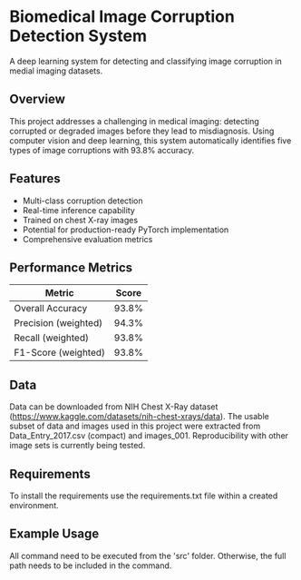 # Biomedical Image Corruption Detection System

A deep learning system for detecting and classifying image corruption in medial imaging datasets.

## Overview

This project addresses a challenging in medical imaging: detecting corrupted or degraded images before they lead to misdiagnosis. Using computer vision and deep learning, this system automatically identifies five types of image corruptions with 93.8% accuracy. 

## Features
- Multi-class corruption detection
- Real-time inference capability
- Trained on chest X-ray images
- Potential for production-ready PyTorch implementation
- Comprehensive evaluation metrics

## Performance Metrics

| Metric | Score |
|--------|-------|
| Overall Accuracy | 93.8% |
| Precision (weighted) | 94.3% |
| Recall (weighted) | 93.8% |
| F1-Score (weighted) | 93.8% |

## Data

Data can be downloaded from NIH Chest X-Ray dataset (https://www.kaggle.com/datasets/nih-chest-xrays/data). The usable subset of data and images used in this project were extracted from Data_Entry_2017.csv (compact) and images_001. Reproducibility with other image sets is currently being tested.

## Requirements 

To install the requirements use the requirements.txt file within a created environment. 

## Example Usage

All command need to be executed from the 'src' folder. Otherwise, the full path needs to be included in the command. 